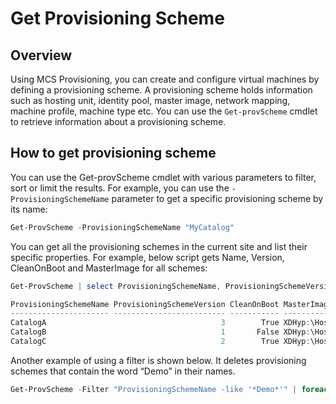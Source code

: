 # Get Provisioning Scheme
## Overview
Using MCS Provisioning, you can create and configure virtual machines by defining a provisioning scheme. A provisioning scheme holds information such as hosting unit, identity pool, master image, network mapping, machine profile, machine type etc. You can use the `Get-provScheme` cmdlet to retrieve information about a provisioning scheme.

## How to get provisioning scheme
You can use the Get-provScheme cmdlet with various parameters to filter, sort or limit the results. For example, you can use the `-ProvisioningSchemeName` parameter to get a specific provisioning scheme by its name:
```powershell
Get-ProvScheme -ProvisioningSchemeName "MyCatalog" 
```

You can get all the provisioning schemes in the current site and list their specific properties. For example, below script gets Name, Version, CleanOnBoot and MasterImage for all schemes:
```powershell
Get-ProvScheme | select ProvisioningSchemeName, ProvisioningSchemeVersion, CleanOnBoot, MasterImageVM

ProvisioningSchemeName ProvisioningSchemeVersion CleanOnBoot MasterImageVM
---------------------- ------------------------- ----------- -------------
CatalogA                                       3        True XDHyp:\HostingUnits\Demo\image.folder\demo.resourcegroup\snapshotDemo.snapshot
CatalogB                                       1       False XDHyp:\HostingUnits\Demo\image.folder\demo.resourcegroup\diskA.manageddisk
CatalogC                                       2        True XDHyp:\HostingUnits\Demo\image.folder\demo.resourcegroup\snapshotB.snapshot
```

Another example of using a filter is shown below. It deletes provisioning schemes that contain the word “Demo” in their names. 
```powershell
Get-ProvScheme -Filter "ProvisioningSchemeName -like '*Demo*'" | foreach { Remove-ProvScheme -ProvisioningSchemeUid $_.ProvisioningSchemeUid}
```